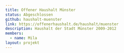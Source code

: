 ```yaml
---
title: Offener Haushalt Münster
status: Abgeschlossen
github: haushalt-muenster
link: https://offenerhaushalt.de/haushalt/muenster
description: Haushalt der Stadt Münster 2009-2012
members:
  - name: Mila
layout: projekt
---
```

